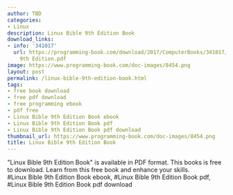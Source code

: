 ```yaml
---
author: TBD
categories:
- Linux
description: Linux Bible 9th Edition Book
download_links:
- info: '341017'
  url: https://programming-book.com/download/2017/ComputerBooks/341017/Linux Bible
    9th Edition.pdf
image: https://www.programming-book.com/doc-images/8454.png
layout: post
permalink: /linux-bible-9th-edition-book.html
tags:
- free book download
- free pdf download
- free programming ebook
- pdf free
- Linux Bible 9th Edition Book ebook
- Linux Bible 9th Edition Book pdf
- Linux Bible 9th Edition Book pdf download
thumbnail_url: https://www.programming-book.com/doc-images/8454.png
title: Linux Bible 9th Edition Book
---
```


 
<div class="item-desc text-justify">
  "Linux Bible 9th Edition Book" is available in PDF format. This books is free to download. Learn from this free book and enhance your skills.
  <br>
  #Linux Bible 9th Edition Book ebook, #Linux Bible 9th Edition Book pdf, #Linux Bible 9th Edition Book pdf download
</div>
